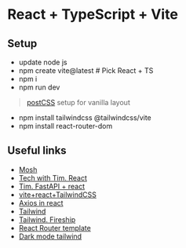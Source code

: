 # React + TypeScript + Vite

## Setup

- update node js
- npm create vite@latest # Pick React + TS
- npm i
- npm run dev

> [postCSS](https://youtu.be/SP8mSVSAh6s?si=LMLt8-6skLBBqdO1) setup for vanilla layout

- npm install tailwindcss @tailwindcss/vite
- npm install react-router-dom

## Useful links

- [Mosh](https://youtu.be/SqcY0GlETPk?si=ybLvauuqTGnquONS)
- [Tech with Tim. React](https://youtu.be/G6D9cBaLViA?si=A5Tzrq5OmWULPeM_)
- [Tim. FastAPI + react](https://youtu.be/aSdVU9-SxH4?si=j_ovtAgMHAbDVtBU)
- [vite+react+TailwindCSS](https://medium.com/@pushplaybang/up-running-with-vite-react-tailwindcss-1cf07b29231d)
- [Axios in react](https://www.geeksforgeeks.org/reactjs/axios-in-react-a-guide-for-beginners/)
- [Tailwind](https://youtu.be/6biMWgD6_JY?si=zcTgy9pt-8Zyia25)
- [Tailwind. Fireship](https://youtu.be/pfaSUYaSgRo?si=69gxGku6EbYQbg51)
- [React Router template](https://github.com/remix-run/react-router-templates/tree/main/default)
- [Dark mode tailwind](https://youtu.be/vIBKSmWAdIA?si=_FtO3EgMT9Hz8Yfb)